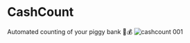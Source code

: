 # CashCount
Automated counting of your piggy bank 🐖💰
![cashcount 001](https://user-images.githubusercontent.com/33159293/180881430-992ede70-f5d9-49b0-b3a6-5a89170c2e9d.JPG)

